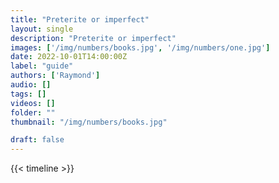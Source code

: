 ```yaml
---
title: "Preterite or imperfect"
layout: single
description: "Preterite or imperfect"
images: ['/img/numbers/books.jpg', '/img/numbers/one.jpg']
date: 2022-10-01T14:00:00Z
label: "guide"
authors: ['Raymond']
audio: []
tags: []
videos: []
folder: ""
thumbnail: "/img/numbers/books.jpg"

draft: false
---
```



{{< timeline >}}